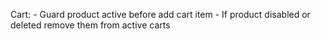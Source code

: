 Cart:
    - Guard product active before add cart item
    - If product disabled or deleted remove them from active carts